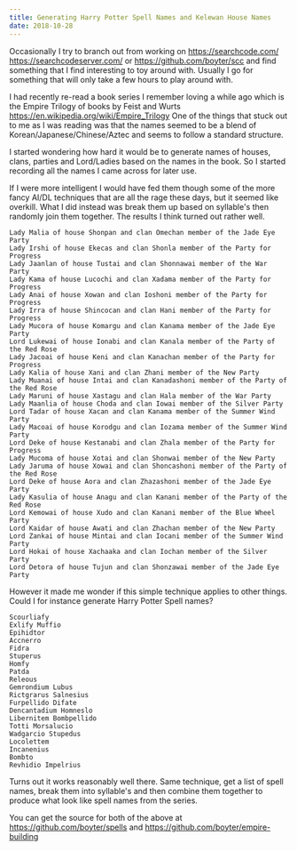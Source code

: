 ```yaml
---
title: Generating Harry Potter Spell Names and Kelewan House Names
date: 2018-10-28
---
```


Occasionally I try to branch out from working on <https://searchcode.com/> <https://searchcodeserver.com/> or <https://github.com/boyter/scc> and find something that I find interesting to toy around with. Usually I go for something that will only take a few hours to play around with.

I had recently re-read a book series I remember loving a while ago which is the Empire Trilogy of books by Feist and Wurts <https://en.wikipedia.org/wiki/Empire_Trilogy> One of the things that stuck out to me as I was reading was that the names seemed to be a blend of Korean/Japanese/Chinese/Aztec and seems to follow a standard structure.

I started wondering how hard it would be to generate names of houses, clans, parties and Lord/Ladies based on the names in the book. So I started recording all the names I came across for later use.

If I were more intelligent I would have fed them though some of the more fancy AI/DL techniques that are all the rage these days, but it seemed like overkill. What I did instead was break them up based on syllable's then randomly join them together. The results I think turned out rather well.

```
Lady Malia of house Shonpan and clan Omechan member of the Jade Eye Party
Lady Irshi of house Ekecas and clan Shonla member of the Party for Progress
Lady Jaanlan of house Tustai and clan Shonnawai member of the War Party
Lady Kama of house Lucochi and clan Xadama member of the Party for Progress
Lady Anai of house Xowan and clan Ioshoni member of the Party for Progress
Lady Irra of house Shincocan and clan Hani member of the Party for Progress
Lady Mucora of house Komargu and clan Kanama member of the Jade Eye Party
Lord Lukewai of house Ionabi and clan Kanala member of the Party of the Red Rose
Lady Jacoai of house Keni and clan Kanachan member of the Party for Progress
Lady Kalia of house Xani and clan Zhani member of the New Party
Lady Muanai of house Intai and clan Kanadashoni member of the Party of the Red Rose
Lady Maruni of house Xastagu and clan Hala member of the War Party
Lady Maanlia of house Choda and clan Iowai member of the Silver Party
Lord Tadar of house Xacan and clan Kanama member of the Summer Wind Party
Lady Macoai of house Korodgu and clan Iozama member of the Summer Wind Party
Lord Deke of house Kestanabi and clan Zhala member of the Party for Progress
Lady Mucoma of house Xotai and clan Shonwai member of the New Party
Lady Jaruma of house Xowai and clan Shoncashoni member of the Party of the Red Rose
Lord Deke of house Aora and clan Zhazashoni member of the Jade Eye Party
Lady Kasulia of house Anagu and clan Kanani member of the Party of the Red Rose
Lord Kemowai of house Xudo and clan Kanani member of the Blue Wheel Party
Lord Kaidar of house Awati and clan Zhachan member of the New Party
Lord Zankai of house Mintai and clan Iocani member of the Summer Wind Party
Lord Hokai of house Xachaaka and clan Iochan member of the Silver Party
Lord Detora of house Tujun and clan Shonzawai member of the Jade Eye Party

```

However it made me wonder if this simple technique applies to other things. Could I for instance generate Harry Potter Spell names?

```
Scourliafy
Exlify Muffio
Epihidtor
Accnerro
Fidra
Stuperus
Homfy
Patda
Releous
Gemrondium Lubus
Rictgrarus Salnesius
Furpellido Difate
Dencantadium Homneslo
Libernitem Bombpellido
Totti Morsalucio
Wadgarcio Stupedus
Locolettem
Incanenius
Bombto
Revhidio Impelrius

```

Turns out it works reasonably well there. Same technique, get a list of spell names, break them into syllable's and then combine them together to produce what look like spell names from the series.

You can get the source for both of the above at <https://github.com/boyter/spells> and <https://github.com/boyter/empire-building>
